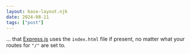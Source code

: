 ```yaml
---
layout: base-layout.njk
date: 2024-08-11
tags: ["post"]
---
```


... that [Express.js](https://expressjs.com) uses the `index.html` file if present, no matter what your routes for `"/"` are set to.
